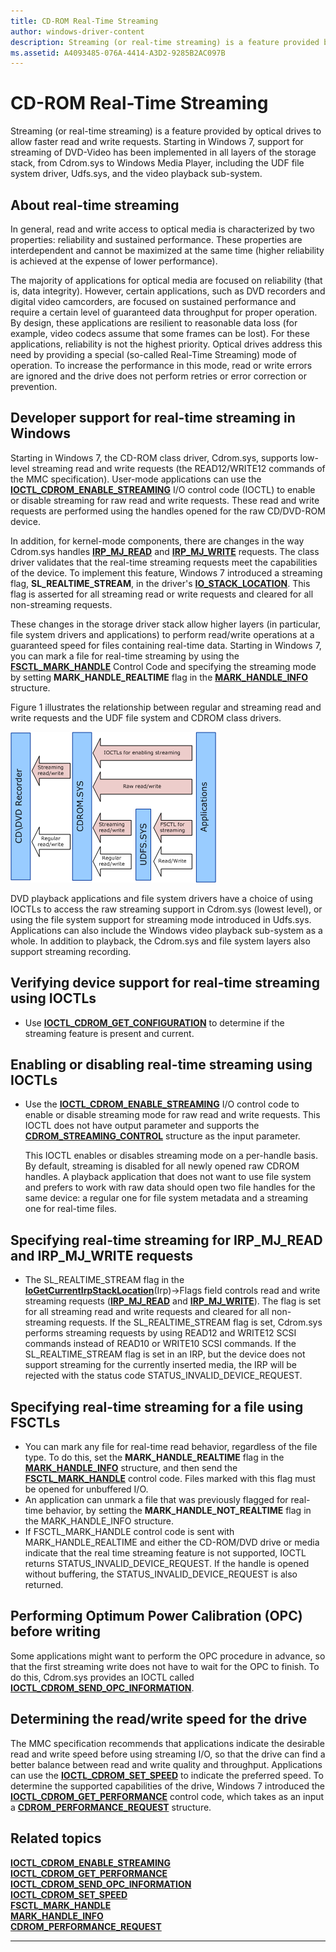 ```yaml
---
title: CD-ROM Real-Time Streaming
author: windows-driver-content
description: Streaming (or real-time streaming) is a feature provided by optical drives to allow faster read and write requests.
ms.assetid: A4093485-076A-4414-A3D2-9285B2AC097B
---
```


# <span id="storage.cd-rom_real-time_streaming_"></span>CD-ROM Real-Time Streaming


Streaming (or real-time streaming) is a feature provided by optical drives to allow faster read and write requests. Starting in Windows 7, support for streaming of DVD-Video has been implemented in all layers of the storage stack, from Cdrom.sys to Windows Media Player, including the UDF file system driver, Udfs.sys, and the video playback sub-system.

## <span id="About_real-time_streaming_"></span><span id="about_real-time_streaming_"></span><span id="ABOUT_REAL-TIME_STREAMING_"></span>About real-time streaming


In general, read and write access to optical media is characterized by two properties: reliability and sustained performance. These properties are interdependent and cannot be maximized at the same time (higher reliability is achieved at the expense of lower performance).

The majority of applications for optical media are focused on reliability (that is, data integrity). However, certain applications, such as DVD recorders and digital video camcorders, are focused on sustained performance and require a certain level of guaranteed data throughput for proper operation. By design, these applications are resilient to reasonable data loss (for example, video codecs assume that some frames can be lost). For these applications, reliability is not the highest priority. Optical drives address this need by providing a special (so-called Real-Time Streaming) mode of operation. To increase the performance in this mode, read or write errors are ignored and the drive does not perform retries or error correction or prevention.

## <span id="Developer_support_for_real-time_streaming_in_Windows"></span><span id="developer_support_for_real-time_streaming_in_windows"></span><span id="DEVELOPER_SUPPORT_FOR_REAL-TIME_STREAMING_IN_WINDOWS"></span>Developer support for real-time streaming in Windows


Starting in Windows 7, the CD-ROM class driver, Cdrom.sys, supports low-level streaming read and write requests (the READ12/WRITE12 commands of the MMC specification). User-mode applications can use the [**IOCTL\_CDROM\_ENABLE\_STREAMING**](https://msdn.microsoft.com/library/windows/hardware/gg441241) I/O control code (IOCTL) to enable or disable streaming for raw read and write requests. These read and write requests are performed using the handles opened for the raw CD/DVD-ROM device.

In addition, for kernel-mode components, there are changes in the way Cdrom.sys handles [**IRP\_MJ\_READ**](https://msdn.microsoft.com/library/windows/hardware/ff550794) and [**IRP\_MJ\_WRITE**](https://msdn.microsoft.com/library/windows/hardware/ff550819) requests. The class driver validates that the real-time streaming requests meet the capabilities of the device. To implement this feature, Windows 7 introduced a streaming flag, **SL\_REALTIME\_STREAM**, in the driver's [**IO\_STACK\_LOCATION**](https://msdn.microsoft.com/library/windows/hardware/ff550659). This flag is asserted for all streaming read or write requests and cleared for all non-streaming requests.

These changes in the storage driver stack allow higher layers (in particular, file system drivers and applications) to perform read/write operations at a guaranteed speed for files containing real-time data. Starting in Windows 7, you can mark a file for real-time streaming by using the [**FSCTL\_MARK\_HANDLE**](https://msdn.microsoft.com/library/windows/desktop/aa364576) Control Code and specifying the streaming mode by setting **MARK\_HANDLE\_REALTIME** flag in the [**MARK\_HANDLE\_INFO**](https://msdn.microsoft.com/library/windows/desktop/aa365229) structure.

Figure 1 illustrates the relationship between regular and streaming read and write requests and the UDF file system and CDROM class drivers.

![figure 1: real-time streaming support in cdrom.sys and udfs.sys](images/cdromstreaming.png)

DVD playback applications and file system drivers have a choice of using IOCTLs to access the raw streaming support in Cdrom.sys (lowest level), or using the file system support for streaming mode introduced in Udfs.sys. Applications can also include the Windows video playback sub-system as a whole. In addition to playback, the Cdrom.sys and file system layers also support streaming recording.

## <span id="Verifying_device_support_for_real-time_streaming_using_IOCTLs"></span><span id="verifying_device_support_for_real-time_streaming_using_ioctls"></span><span id="VERIFYING_DEVICE_SUPPORT_FOR_REAL-TIME_STREAMING_USING_IOCTLS"></span>Verifying device support for real-time streaming using IOCTLs


-   Use [**IOCTL\_CDROM\_GET\_CONFIGURATION**](https://msdn.microsoft.com/library/windows/hardware/ff559334) to determine if the streaming feature is present and current.

## <span id="Enabling_or_disabling_real-time_streaming_using_IOCTLs"></span><span id="enabling_or_disabling_real-time_streaming_using_ioctls"></span><span id="ENABLING_OR_DISABLING_REAL-TIME_STREAMING_USING_IOCTLS"></span>Enabling or disabling real-time streaming using IOCTLs


-   Use the [**IOCTL\_CDROM\_ENABLE\_STREAMING**](https://msdn.microsoft.com/library/windows/hardware/gg441241) I/O control code to enable or disable streaming mode for raw read and write requests. This IOCTL does not have output parameter and supports the [**CDROM\_STREAMING\_CONTROL**](https://msdn.microsoft.com/library/windows/hardware/gg441238) structure as the input parameter.

    This IOCTL enables or disables streaming mode on a per-handle basis. By default, streaming is disabled for all newly opened raw CDROM handles. A playback application that does not want to use file system and prefers to work with raw data should open two file handles for the same device: a regular one for file system metadata and a streaming one for real-time files.

## <span id="Specifying_real-time_streaming_for_IRP_MJ_READ_and_IRP_MJ_WRITE_requests"></span><span id="specifying_real-time_streaming_for_irp_mj_read_and_irp_mj_write_requests"></span><span id="SPECIFYING_REAL-TIME_STREAMING_FOR_IRP_MJ_READ_AND_IRP_MJ_WRITE_REQUESTS"></span>Specifying real-time streaming for IRP\_MJ\_READ and IRP\_MJ\_WRITE requests


-   The SL\_REALTIME\_STREAM flag in the [**IoGetCurrentIrpStackLocation**](https://msdn.microsoft.com/library/windows/hardware/ff549174)(Irp)-&gt;Flags field controls read and write streaming requests ([**IRP\_MJ\_READ**](https://msdn.microsoft.com/library/windows/hardware/ff549327) and [**IRP\_MJ\_WRITE**](https://msdn.microsoft.com/library/windows/hardware/ff549427)). The flag is set for all streaming read and write requests and cleared for all non-streaming requests. If the SL\_REALTIME\_STREAM flag is set, Cdrom.sys performs streaming requests by using READ12 and WRITE12 SCSI commands instead of READ10 or WRITE10 SCSI commands. If the SL\_REALTIME\_STREAM flag is set in an IRP, but the device does not support streaming for the currently inserted media, the IRP will be rejected with the status code STATUS\_INVALID\_DEVICE\_REQUEST.

## <span id="Specifying_real-time_streaming_for_a_file_using_FSCTLs"></span><span id="specifying_real-time_streaming_for_a_file_using_fsctls"></span><span id="SPECIFYING_REAL-TIME_STREAMING_FOR_A_FILE_USING_FSCTLS"></span>Specifying real-time streaming for a file using FSCTLs


-   You can mark any file for real-time read behavior, regardless of the file type. To do this, set the **MARK\_HANDLE\_REALTIME** flag in the [**MARK\_HANDLE\_INFO**](https://msdn.microsoft.com/library/windows/desktop/aa365229) structure, and then send the [**FSCTL\_MARK\_HANDLE**](https://msdn.microsoft.com/library/windows/desktop/aa364576) control code. Files marked with this flag must be opened for unbuffered I/O.
-   An application can unmark a file that was previously flagged for real-time behavior, by setting the **MARK\_HANDLE\_NOT\_REALTIME** flag in the MARK\_HANDLE\_INFO structure.
-   If FSCTL\_MARK\_HANDLE control code is sent with MARK\_HANDLE\_REALTIME and either the CD-ROM/DVD drive or media indicate that the real time streaming feature is not supported, IOCTL returns STATUS\_INVALID\_DEVICE\_REQUEST. If the handle is opened without buffering, the STATUS\_INVALID\_DEVICE\_REQUEST is also returned.

## <span id="Performing_Optimum_Power_Calibration__OPC__before_writing"></span><span id="performing_optimum_power_calibration__opc__before_writing"></span><span id="PERFORMING_OPTIMUM_POWER_CALIBRATION__OPC__BEFORE_WRITING"></span>Performing Optimum Power Calibration (OPC) before writing


Some applications might want to perform the OPC procedure in advance, so that the first streaming write does not have to wait for the OPC to finish. To do this, Cdrom.sys provides an IOCTL called [**IOCTL\_CDROM\_SEND\_OPC\_INFORMATION**](https://msdn.microsoft.com/library/windows/hardware/gg441243).

## <span id="Determining_the_read_write_speed_for_the_drive"></span><span id="determining_the_read_write_speed_for_the_drive"></span><span id="DETERMINING_THE_READ_WRITE_SPEED_FOR_THE_DRIVE"></span>Determining the read/write speed for the drive


The MMC specification recommends that applications indicate the desirable read and write speed before using streaming I/O, so that the drive can find a better balance between read and write quality and throughput. Applications can use the [**IOCTL\_CDROM\_SET\_SPEED**](https://msdn.microsoft.com/library/windows/hardware/ff559381) to indicate the preferred speed. To determine the supported capabilities of the drive, Windows 7 introduced the [**IOCTL\_CDROM\_GET\_PERFORMANCE**](https://msdn.microsoft.com/library/windows/hardware/gg441242) control code, which takes as an input a [**CDROM\_PERFORMANCE\_REQUEST**](https://msdn.microsoft.com/library/windows/hardware/gg441233) structure.

## <span id="related_topics"></span>Related topics
[**IOCTL\_CDROM\_ENABLE\_STREAMING**](https://msdn.microsoft.com/library/windows/hardware/gg441241)  
[**IOCTL\_CDROM\_GET\_PERFORMANCE**](https://msdn.microsoft.com/library/windows/hardware/gg441242)  
[**IOCTL\_CDROM\_SEND\_OPC\_INFORMATION**](https://msdn.microsoft.com/library/windows/hardware/gg441243)  
[**IOCTL\_CDROM\_SET\_SPEED**](https://msdn.microsoft.com/library/windows/hardware/ff559381)  
[**FSCTL\_MARK\_HANDLE**](https://msdn.microsoft.com/library/windows/desktop/aa364576)  
[**MARK\_HANDLE\_INFO**](https://msdn.microsoft.com/library/windows/desktop/aa365229)  
[**CDROM\_PERFORMANCE\_REQUEST**](https://msdn.microsoft.com/library/windows/hardware/gg441233)  

--------------------


